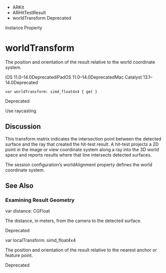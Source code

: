 

- ARKit
- ARHitTestResult
-  worldTransform Deprecated

Instance Property

# worldTransform

The position and orientation of the result relative to the world coordinate system.

iOS 11.0–14.0DeprecatediPadOS 11.0–14.0DeprecatedMac Catalyst 13.1–14.0Deprecated

``` source
var worldTransform: simd_float4x4 { get }
```

Deprecated

Use raycasting

## Discussion

This transform matrix indicates the intersection point between the detected surface and the ray that created the hit-test result. A hit-test projects a 2D point in the image or view coordinate system along a ray into the 3D world space and reports results where that line intersects detected surfaces.

The session configuration’s worldAlignment property defines the world coordinate system.

## See Also

### Examining Result Geometry

var distance: CGFloat

The distance, in meters, from the camera to the detected surface.

Deprecated

var localTransform: simd_float4x4

The position and orientation of the result relative to the nearest anchor or feature point.

Deprecated

